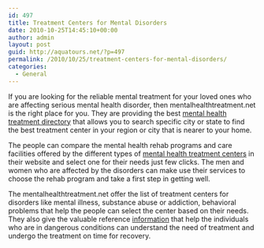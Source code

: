 ```yaml
---
id: 497
title: Treatment Centers for Mental Disorders
date: 2010-10-25T14:45:10+00:00
author: admin
layout: post
guid: http://aquatours.net/?p=497
permalink: /2010/10/25/treatment-centers-for-mental-disorders/
categories:
  - General
---
```

If you are looking for the reliable mental treatment for your loved ones who are affecting serious mental health disorder, then mentalhealthtreatment.net is the right place for you. They are providing the best [mental health treatment directory](http://www.mentalhealthtreatment.net/treatment-directory/) that allows you to search specific city or state to find the best treatment center in your region or city that is nearer to your home.

The people can compare the mental health rehab programs and care facilities offered by the different types of [mental health treatment centers](http://www.mentalhealthtreatment.net/) in their website and select one for their needs just few clicks. The men and women who are affected by the disorders can make use their services to choose the rehab program and take a first step in getting well.

The mentalhealthtreatment.net offer the list of treatment centers for disorders like mental illness, substance abuse or addiction, behavioral problems that help the people can select the center based on their needs. They also give the valuable reference [information](http://www.nimh.nih.gov/index.shtml) that help the individuals who are in dangerous conditions can understand the need of treatment and undergo the treatment on time for recovery.